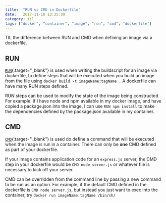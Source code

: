 ```yaml
---
title:  "RUN vs CMD in Dockerfile"
date:   2017-11-18 13:35:00
category: til
tags: ["docker", "container", "image", "run", "cmd", "dockerfile"]
---
```


TIL the difference between RUN and CMD when defining an image via a dockerfile.

## RUN

[`RUN`][run]{:target="_blank"} is used when writing the buildscript for an image via dockerfile, to define steps that will be executed when you build an image from the file using `docker build -t imageName:tagName .` A dockerfile can have many RUN steps defined.

RUN steps can be used to modify the state of the image being constructed. For example: if I have node and npm available in my docker image, and have copied a package.json into the image, I can use `RUN npm install` to make the dependencies defined by the package.json available in my container.

## CMD

[`CMD`][cmd]{:target="_blank"} is used do define a command that will be executed when the image is run in a container. There can only be **one** CMD defined as part of your dockerfile.

If your image contains application code for an `express.js` server, the CMD step in your dockerfile would be `CMD node server.js` or whatever file is necessary to kick off your server.

CMD can be overridden from the command line by passing a new command to be run as an option. For example, if the default CMD defined in the dockerfile is `CMD node server.js`, but instead you just want to exec into the container, try `docker run imageName:tagName /bin/sh/`

[run]: https://docs.docker.com/engine/reference/builder/#run
[cmd]: https://docs.docker.com/engine/reference/builder/#cmd